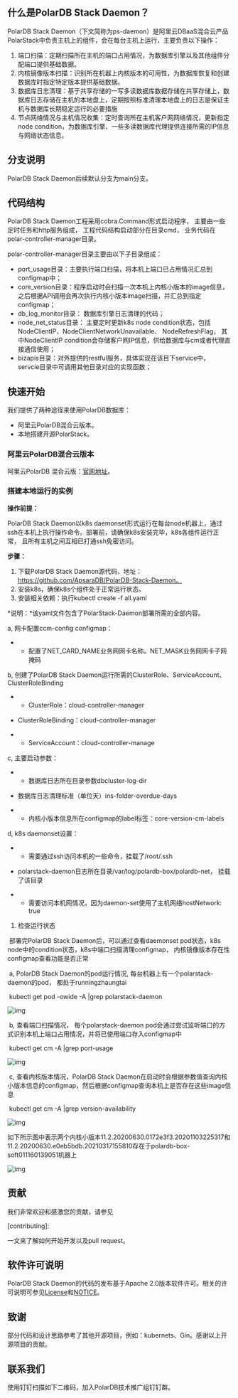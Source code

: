 ## 什么是PolarDB Stack Daemon？

PolarDB Stack Daemon（下文简称为ps-daemon）是阿里云DBaaS混合云产品PolarStack中负责主机上的组件，会在每台主机上运行，主要负责以下操作：

1. 端口扫描：定期扫描所在主机的端口占用情况，为数据库引擎以及其他组件分配端口提供基础数据。
2. 内核镜像版本扫描：识别所在机器上内核版本的可用性，为数据库恢复和创建数据库时指定特定版本提供基础数据。
3. 数据库日志清理：基于共享存储的一写多读数据库数据存储在共享存储上，数据库日志存储在主机的本地盘上，定期按照标准清理本地盘上的日志是保证主机与数据库长期稳定运行的必要措施
4. 节点网络情况与主机情况收集：定时查询所在主机客户网网络情况，更新指定node condition，为数据库引擎、一些多读数据库代理提供连接所需的IP信息与网络状态信息。

## 分支说明

PolarDB Stack Daemon后续默认分支为main分支。

## 代码结构

PolarDB Stack Daemon工程采用cobra.Command形式启动程序， 主要由一些定时任务和http服务组成， 工程代码结构启动部分在目录cmd， 业务代码在polar-controller-manager目录。

polar-controller-manager目录主要由以下子目录组成：

- port_usage目录：主要执行端口扫描，将本机上端口已占用情况汇总到configmap中；
- core_version目录：程序启动时会扫描一次本机上内核小版本的image信息，之后根据API调用会再次执行内核小版本image扫描，并汇总到指定configmap；
- db_log_monitor目录： 数据库引擎日志清理的代码；
- node_net_status目录： 主要定时更新k8s node condition状态，包括NodeClientIP、NodeClientNetworkUnavailable、 NodeRefreshFlag， 其中NodeClientIP condition会存储客户网IP信息，供给数据库与cm或者代理直接通信使用；
- bizapis目录：对外提供的restful服务，具体实现在该目下service中， servcie目录中可调用其他目录对应的实现函数；

## 快速开始

我们提供了两种途径来使用PolarDB数据库：

- 阿里云PolarDB混合云版本。
- 本地搭建开源PolarStack。

### 阿里云PolarDB混合云版本

阿里云PolarDB 混合云版：[官网地址](https://www.alibabacloud.com/zh/product/polarbox)。

### 搭建本地运行的实例

**操作前提：**

PolarDB Stack Daemon以k8s daemonset形式运行在每台node机器上，通过ssh在本机上执行操作命令。部署前，请确保k8s安装完毕，k8s各组件运行正常， 且所有主机之间互相已打通ssh免密访问。

**步骤：**

1. 下载PolarDB Stack Daemon源代码，地址： https://github.com/ApsaraDB/PolarDB-Stack-Daemon。
2.  安装k8s，确保k8s个组件处于正常运行状态。
3.  安装相关依赖：执行kubectl create -f all.yaml

*说明：*该yaml文件包含了PolarStack-Daemon部署所需的全部内容。

a, 网卡配置ccm-config configmap：

- - 配置了NET_CARD_NAME业务网网卡名称。NET_MASK业务网网卡子网掩码

b, 创建了PolarDB Stack Daemon运行所需的ClusterRole、ServiceAccount、ClusterRoleBinding

- - ClusterRole：cloud-controller-manager
- ClusterRoleBinding：cloud-controller-manager

- - ServiceAccount：cloud-controller-manage

c, 主要启动参数：

- - 数据库日志所在目录参数dbcluster-log-dir
- 数据库日志清理标准（单位天）ins-folder-overdue-days

- - 内核小版本信息所在configmap的label标签：core-version-cm-labels

d, k8s daemonset设置：

- - 需要通过ssh访问本机的一些命令，挂载了/root/.ssh
- polarstack-daemon日志所在目录/var/log/polardb-box/polardb-net， 挂载了该目录

- - 需要访问本机网情况，因为daemon-set使用了主机网络hostNetwork: true

1. 检查运行状态

​     部署完PolarDB Stack Daemon后，可以通过查看daemonset pod状态，k8s node中的condition状态，k8s中端口扫描清理configmap， 内核镜像版本存在性configmap查看功能是否正常

​    a, PolarDB Stack Daemon的pod运行情况, 每台机器上有一个polarstack-daemon的pod， 都处于runningzhaungtai

​    kubectl get pod -owide -A |grep polarstack-daemon

![img](https://intranetproxy.alipay.com/skylark/lark/0/2021/png/288373/1632647922395-52bb9f96-9f03-444b-9e43-5b63d60c6782.png)

​    b, 查看端口扫描情况， 每个polarstack-daemon pod会通过尝试监听端口的方式识别本机上端口占用情况，并将已使用端口存入configmap中

​    kubectl get cm -A |grep port-usage

![img](https://intranetproxy.alipay.com/skylark/lark/0/2021/png/288373/1632648185711-686a7a48-9fc6-4814-beab-57ab2032e359.png)

​    c, 查看内核版本情况，PolarDB Stack Daemon在启动时会根据参数值查询内核小版本信息的configmap，然后根据configmap查询本机上是否存在这些image信息

​     kubectl get cm -A |grep version-availability

![img](https://intranetproxy.alipay.com/skylark/lark/0/2021/png/288373/1632648411948-c7a5a08b-d385-42fb-a984-50f2fa038aef.png)

如下所示图中表示两个内核小版本11.2.20200630.0172e3f3.20201103225317和11.2.20200630.e0eb5bdb.20210317155810存在于polardb-box-soft011160139051机器上



![img](https://intranetproxy.alipay.com/skylark/lark/0/2021/png/288373/1632648640395-7c4e5fb8-ff89-4cfe-b46c-b0be6fb6cac4.png)

## 贡献

我们非常欢迎和感激您的贡献，请参见

[contributing]:

一文来了解如何开始开发以及pull request。

## 软件许可说明

PolarDB Stack Daemon的代码的发布基于Apache 2.0版本软件许可。相关的许可说明可参见[License](https://github.com/alibaba/PolarDB-for-PostgreSQL/blob/master/LICENSE)和[NOTICE](https://github.com/alibaba/PolarDB-for-PostgreSQL/blob/master/NOTICE)。

## 致谢

部分代码和设计思路参考了其他开源项目，例如：kubernets、Gin。感谢以上开源项目的贡献。

## 联系我们

使用钉钉扫描如下二维码，加入PolarDB技术推广组钉钉群。

